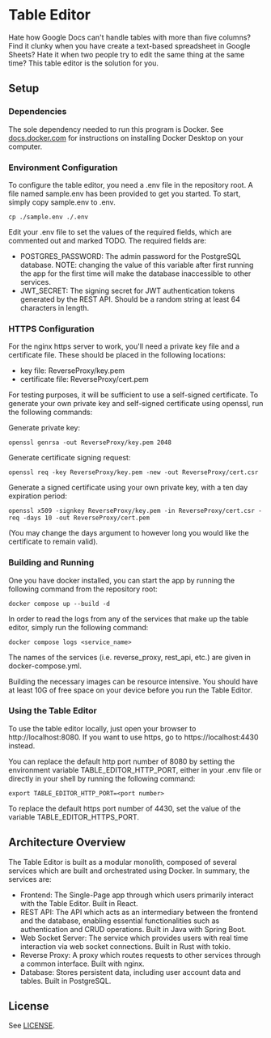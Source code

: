 # Table Editor

Hate how Google Docs can't handle tables with more than five columns? Find it
clunky when you have create a text-based spreadsheet in Google Sheets? Hate it
when two people try to edit the same thing at the same time? This table editor
is the solution for you.

## Setup

### Dependencies

The sole dependency needed to run this program is Docker. See
[docs.docker.com](https://docs.docker.com/desktop/) for instructions on
installing Docker Desktop on your computer.

### Environment Configuration

To configure the table editor, you need a .env file in the repository root. A
file named sample.env has been provided to get you started. To start, simply
copy sample.env to .env.

```
cp ./sample.env ./.env
```

Edit your .env file to set the values of the required fields, which are
commented out and marked TODO. The required fields are:

- POSTGRES\_PASSWORD: The admin password for the PostgreSQL database. NOTE:
  changing the value of this variable after first running the app for the first
  time will make the database inaccessible to other services.
- JWT\_SECRET: The signing secret for JWT authentication tokens generated by the
  REST API. Should be a random string at least 64 characters in length.

### HTTPS Configuration

For the nginx https server to work, you'll need a private key file and a
certificate file. These should be placed in the following locations:

- key file: ReverseProxy/key.pem
- certificate file: ReverseProxy/cert.pem

For testing purposes, it will be sufficient to use a self-signed certificate. To
generate your own private key and self-signed certificate using openssl, run the
following commands:

Generate private key:

```
openssl genrsa -out ReverseProxy/key.pem 2048
```

Generate certificate signing request:

```
openssl req -key ReverseProxy/key.pem -new -out ReverseProxy/cert.csr
```

Generate a signed certificate using your own private key, with a ten day
expiration period:

```
openssl x509 -signkey ReverseProxy/key.pem -in ReverseProxy/cert.csr -req -days 10 -out ReverseProxy/cert.pem
```

(You may change the days argument to however long you would like the certificate
to remain valid).

### Building and Running

One you have docker installed, you can start the app by running the following
command from the repository root:

```
docker compose up --build -d
```

In order to read the logs from any of the services that make up the table
editor, simply run the following command:

```
docker compose logs <service_name>
```

The names of the services (i.e. reverse\_proxy, rest\_api, etc.) are given in
docker-compose.yml.

Building the necessary images can be resource intensive. You should have at
least 10G of free space on your device before you run the Table Editor.

### Using the Table Editor

To use the table editor locally, just open your browser to
http://localhost:8080. If you want to use https, go to https://localhost:4430
instead.

You can replace the default http port number of 8080 by setting the environment
variable TABLE\_EDITOR\_HTTP\_PORT, either in your .env file or directly in your
shell by running the following command:

```
export TABLE_EDITOR_HTTP_PORT=<port number>
```

To replace the default https port number of 4430, set the value of the variable
TABLE\_EDITOR\_HTTPS\_PORT.

## Architecture Overview

The Table Editor is built as a modular monolith, composed of several services
which are built and orchestrated using Docker. In summary, the services are:

- Frontend: The Single-Page app through which users primarily interact with the
  Table Editor. Built in React.
- REST API: The API which acts as an intermediary between the frontend and the
  database, enabling essential functionalities such as authentication and CRUD
  operations. Built in Java with Spring Boot.
- Web Socket Server: The service which provides users with real time interaction
  via web socket connections. Built in Rust with tokio.
- Reverse Proxy: A proxy which routes requests to other services through a
  common interface. Built with nginx.
- Database: Stores persistent data, including user account data and tables.
  Built in PostgreSQL.

## License

See [LICENSE](./LICENSE).
